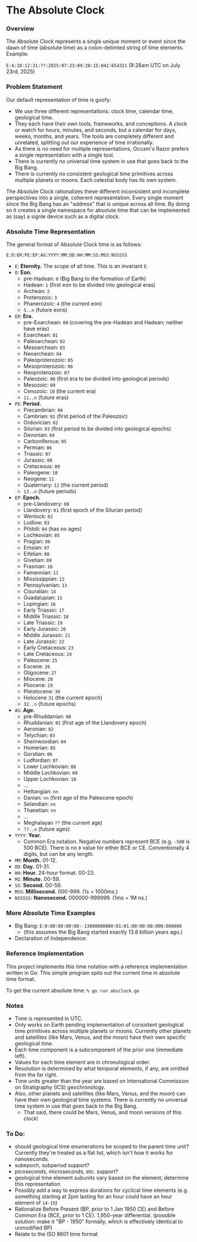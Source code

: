 # The Absolute Clock

### Overview
The Absolute Clock represents a single unique moment or event since the dawn of time (absolute time) as a colon-delimted string of time elements. Example:

`E:4:10:12:31:??:2025:07:23:09:28:15:042:654321` (9:28am UTC on July 23rd, 2025)


### Problem Statement

Our default representation of time is goofy:
* We use three different representations: clock time, calendar time, geological time.
* They each have their own tools, frameworks, and conceptions. A clock or watch for hours, minutes, and seconds, but a calendar for days, weeks, months, and years. The tools are completely different and unrelated, splitting out our experience of time irrationally.
* As there is no need for multiple representations, Occam's Razor prefers a single representation with a single tool.
* There is currently no universal time system in use that goes back to the Big Bang.
* There is currently no consistent geological time primitives across multiple planets or moons. Each celestial body has its own system.

The Absolute Clock rationalizes these different inconsistent and incomplete perspectives into a single, coherent representation. Every single moment since the Big Bang has an "address" that is unique across all time. By doing so it creates a single namespace for absolute time that can be implemented as (say) a signle device such as a digital clock.


### Absolute Time Representation

The general format of Absolute Clock time is as follows:

`E:O:ER:PE:EP:AG:YYYY:MM:DD:HH:MM:SS:MSS:NSSSSS`

* `E`: **Eternity.** The scope of all time. This is an invariant `E`.
* `O`: **Eon.**
    * pre-Hadean: `0` (Big Bang to the formation of Earth)
    * Hadean: `1`  (first eon to be divided into geological eras)
    * Archean: `2`
    * Proterozoic: `3`
    * Phanerozoic: `4` (the current eon)
    * `5..n` (future eons)
* `ER`: **Era.**
    * pre-Eoarchean: `00` (covering the pre-Hadean and Hadean; neither have eras)
    * Eoarchean: `01`
    * Paleoarchean: `02`
    * Mesoarchean: `03`
    * Neoarchean: `04`
    * Paleoproterozoic: `05`
    * Mesoproterozoic: `06`
    * Neoproterozoic: `07`
    * Paleozoic: `08` (first era to be divided into geological periods)
    * Mesozoic: `09`
    * Cenozoic: `10` (the current era)
    * `11..n` (future eras)
* `PE`: **Period.**
    * Precambrian: `00` 
    * Cambrian: `01` (first period of the Paleozoic)
    * Ordovician: `02`
    * Silurian: `03` (first period to be divided into geological epochs)
    * Devonian: `04`
    * Carboniferous: `05` 
    * Permian:  `06`
    * Triassic: `07`
    * Jurassic: `08`
    * Cretaceous: `09`
    * Paleogene: `10`
    * Neogene: `11`
    * Quaternary: `12` (the current period)
    * `13..n` (future periods)
* `EP`: **Epoch.** 
    * pre-Llandovery: `00`
    * Llandovery: `01` (first epoch of the Silurian period)
    * Wenlock:  `02`
    * Ludlow: `03`
    * Přídolí: `04` (has no ages) 
    * Lochkovian: `05`
    * Pragian: `06`
    * Emsian: `07`
    * Eifelian: `08`
    * Givetian: `09`
    * Frasnian: `10`
    * Famennian: `11`
    * Mississippian: `12`
    * Pennsylvanian: `13`
    * Cisuralian: `14`
    * Guadalupian: `15`
    * Lopingian: `16`
    * Early Triassic: `17`
    * Middle Triassic: `18`
    * Late Triassic: `19`
    * Early Jurassic: `20`
    * Middle Jurassic: `21`
    * Late Jurassic: `22`
    * Early Cretaceous: `23`
    * Late Cretaceous: `24`
    * Paleocene: `25`
    * Eocene: `26`
    * Oligocene: `27`
    * Miocene: `28`
    * Pliocene: `29`
    * Pleistocene: `30`
    * Holocene `31` (the current epoch)
    * `32..n` (future epochs)
* `AG`: **Age.**
    * pre-Rhuddanian: `00`
    * Rhuddanian: `01` (first age of the Llandovery epoch)
    * Aeronian: `02`
    * Telychian: `03`
    * Sheinwoodian: `04`
    * Homerian: `05`
    * Gorstian: `06`
    * Ludfordian: `07`
    * Lower Lochkovian: `08`
    * Middle Lochkovian: `09`
    * Upper Lochkovian: `10`
    * ...
    * Hettangian: `nn`
    * Danian: `nn` (first age of the Paleocene epoch)
    * Selandian: `nn`
    * Thanetian: `nn`
    * ...
    * Meghalayan `??` (the current age)
    * `??..n` (future ages)
* `YYYY`: **Year.**
    * Common Era notation. Negative numbers represent BCE (e.g. `-500` is 500 BCE). There is no `0` value for either BCE or CE. Conventionally 4 digits, but can be any length.
* `MM`: **Month.** 01-12.
* `DD`: **Day.** 01-31.
* `HH`: **Hour.** 24-hour format. 00-23.
* `MI`: **Minute.** 00-59.
* `SS`: **Second.** 00-59.
* `MSS`: **Millisecond.** 000-999. (1s = 1000ms.)
* `NSSSSS`: **Nanosecond.** 000000-999999. (1ms = 1M ns.)

### More Absolute Time Examples

* Big Bang: `E:0:00:00:00:00:-13800000000:01:01:00:00:00:000:000000`
    * (this assumes the Big Bang started exactly 13.8 billion years ago.)
* Declaration of Independence: 


### Reference Implementation

This project implements this time notation with a reference implementation written in Go. This simple program spits out the current time in absolute time format.

To get the current absolute time: `% go run absclock.go`


### Notes

* Time is represented in UTC.
* Only works on Earth pending implementation of consistent geological time primitives across multiple planets or moons. Currently other planets and satellites (like Mars, Venus, and the moon) have their own specific geological time.
* Each time component is a subcomponent of the prior one (immediate left).
* Values for each time element are in chronological order.
* Resolution is determined by what temporal elements, if any, are omitted from the far right.
* Time units greater than the year are based on International Commission on Stratigraphy (ICS) geochronology.
* Also, other planets and satellites (like Mars, Venus, and the moon) can have their own geological time systems. There is currently no universal time system in use that goes back to the Big Bang.
    * That said, there could be Mars, Venus, and moon versions of this clock!

### To Do:
* should geological time enumerations be scoped to the parent time unit? Currently they're treated as a flat list, which isn't how it works for nanoseconds.
* subepoch, subperiod support? 
* picoseconds, microseconds, etc. support?
* geological time element subunits vary based on the element; determine this representation
* Possibly add a way to express durations for cyclical time elements (e.g. something starting at 2pm lasting for an hour could have an hour element of `14-15`)
* Rationalize Before Present (BP, prior to 1 Jan 1950 CE) and Before Common Era (BCE, prior to 1 CE). 1,950-year differential. (possible solution: make it "BP - 1950" formally, which is effectively identical to unmodified BP)
* Relate to the ISO 8601 time format
